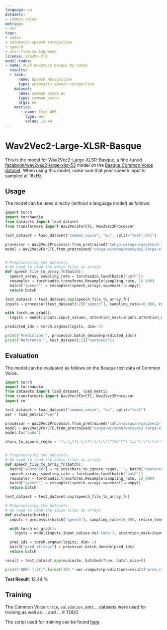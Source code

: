 ```yaml
---
language: eu
datasets:
- common_voice 
metrics:
- wer
tags:
- audio
- automatic-speech-recognition
- speech
- xlsr-fine-tuning-week
license: apache-2.0
model-index:
- name: XLSR Wav2Vec2 Basque by Cahya
  results:
  - task: 
      name: Speech Recognition
      type: automatic-speech-recognition
    dataset:
      name: Common Voice eu
      type: common_voice
      args: eu
    metrics:
       - name: Test WER
         type: wer
         value: 12.44
---
```


# Wav2Vec2-Large-XLSR-Basque

This is the model for Wav2Vec2-Large-XLSR-Basque, a fine-tuned 
[facebook/wav2vec2-large-xlsr-53](https://huggingface.co/facebook/wav2vec2-large-xlsr-53)
model on the [Basque Common Voice dataset](https://huggingface.co/datasets/common_voice).
When using this model, make sure that your speech input is sampled at 16kHz.

## Usage
The model can be used directly (without a language model) as follows:
```python
import torch
import torchaudio
from datasets import load_dataset
from transformers import Wav2Vec2ForCTC, Wav2Vec2Processor

test_dataset = load_dataset("common_voice", "eu", split="test[:2%]")

processor = Wav2Vec2Processor.from_pretrained("cahya-wirawan/wav2vec2-large-xlsr-basque")
model = Wav2Vec2ForCTC.from_pretrained("cahya-wirawan/wav2vec2-large-xlsr-basque")


# Preprocessing the datasets.
# We need to read the aduio files as arrays
def speech_file_to_array_fn(batch):
  speech_array, sampling_rate = torchaudio.load(batch["path"])
  resampler = torchaudio.transforms.Resample(sampling_rate, 16_000)
  batch["speech"] = resampler(speech_array).squeeze().numpy()
  return batch

test_dataset = test_dataset.map(speech_file_to_array_fn)
inputs = processor(test_dataset[:2]["speech"], sampling_rate=16_000, return_tensors="pt", padding=True)

with torch.no_grad():
  logits = model(inputs.input_values, attention_mask=inputs.attention_mask).logits

predicted_ids = torch.argmax(logits, dim=-1)

print("Prediction:", processor.batch_decode(predicted_ids))
print("Reference:", test_dataset[:2]["sentence"])
```


## Evaluation

The model can be evaluated as follows on the Basque test data of Common Voice.

```python
import torch
import torchaudio
from datasets import load_dataset, load_metric
from transformers import Wav2Vec2ForCTC, Wav2Vec2Processor
import re

test_dataset = load_dataset("common_voice", "eu", split="test")
wer = load_metric("wer")

processor = Wav2Vec2Processor.from_pretrained("cahya-wirawan/wav2vec2-large-xlsr-basque")
model = Wav2Vec2ForCTC.from_pretrained("cahya-wirawan/wav2vec2-large-xlsr-basque") 
model.to("cuda")

chars_to_ignore_regex = '[\,\¿\?\.\¡\!\-\;\:\"\“\%\‘\”\￼\…\’\ː\'\‹\›\`\´\®\—\→]'


# Preprocessing the datasets.
# We need to read the aduio files as arrays
def speech_file_to_array_fn(batch):
  batch["sentence"] = re.sub(chars_to_ignore_regex, '', batch["sentence"]).lower()
  speech_array, sampling_rate = torchaudio.load(batch["path"])
  resampler = torchaudio.transforms.Resample(sampling_rate, 16_000)
  batch["speech"] = resampler(speech_array).squeeze().numpy()
  return batch

test_dataset = test_dataset.map(speech_file_to_array_fn)

# Preprocessing the datasets.
# We need to read the aduio files as arrays
def evaluate(batch):
  inputs = processor(batch["speech"], sampling_rate=16_000, return_tensors="pt", padding=True)

  with torch.no_grad():
    logits = model(inputs.input_values.to("cuda"), attention_mask=inputs.attention_mask.to("cuda")).logits

  pred_ids = torch.argmax(logits, dim=-1)
  batch["pred_strings"] = processor.batch_decode(pred_ids)
  return batch

result = test_dataset.map(evaluate, batched=True, batch_size=8)

print("WER: {:2f}".format(100 * wer.compute(predictions=result["pred_strings"], references=result["sentence"])))
```

**Test Result**: 12.44 %

## Training

The Common Voice `train`, `validation`, and ... datasets were used for training as well as ... and ...  # TODO

The script used for training can be found [here](https://github.com/cahya-wirawan/indonesian-speech-recognition) 
